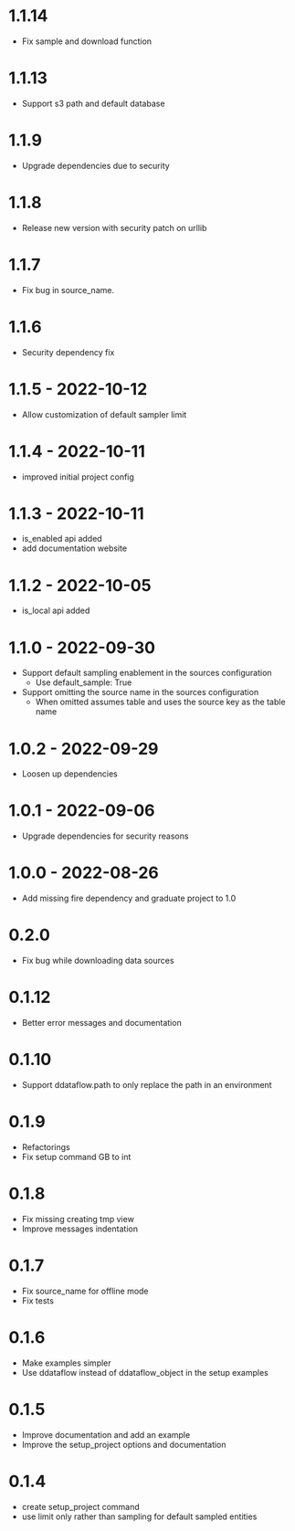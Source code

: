 # 1.1.14

- Fix sample and download function
# 1.1.13

- Support s3 path and default database

# 1.1.9

- Upgrade dependencies due to security
 
# 1.1.8

- Release new version with security patch on urllib

# 1.1.7

- Fix bug in source_name.

# 1.1.6 

- Security dependency fix

# 1.1.5  - 2022-10-12

- Allow customization of default sampler limit

# 1.1.4  - 2022-10-11

- improved initial project config
 
# 1.1.3  - 2022-10-11

- is_enabled api added
- add documentation website

# 1.1.2  - 2022-10-05

- is_local api added

# 1.1.0  - 2022-09-30

- Support default sampling enablement in the sources configuration
  - Use default_sample: True
- Support omitting the source name in the sources configuration
  - When omitted assumes table and uses the source key as the table name

# 1.0.2  - 2022-09-29

- Loosen up dependencies

# 1.0.1  - 2022-09-06

- Upgrade dependencies for security reasons

# 1.0.0  - 2022-08-26

- Add missing fire dependency and graduate project to 1.0

# 0.2.0

- Fix bug while downloading data sources

# 0.1.12

- Better error messages and documentation

# 0.1.10

- Support ddataflow.path to only replace the path in an environment

# 0.1.9

- Refactorings
- Fix setup command GB to int

# 0.1.8

- Fix missing creating tmp view
- Improve messages indentation

# 0.1.7

- Fix source_name for offline mode
- Fix tests

# 0.1.6

- Make examples simpler
- Use ddataflow instead of ddataflow_object in the setup examples

# 0.1.5

- Improve documentation and add an example
- Improve the setup_project options and documentation

# 0.1.4

- create setup_project command
- use limit only rather than sampling for default sampled entities
